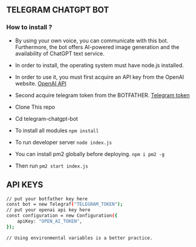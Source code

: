 ## TELEGRAM CHATGPT BOT

### How to install ?

- By using your own voice, you can communicate with this bot. Furthermore, the bot offers AI-powered image generation and the availability of ChatGPT text service.
- In order to install, the operating system must have node.js installed.
- In order to use it, you must first acquire an API key from the OpenAI website. [OpenAI API](https://openai.com/)
- Second acquire telegram token from the BOTFATHER. [Telegram token](https://telegram.me/BotFather)

- Clone This repo
- Cd telegram-chatgpt-bot
- To install all modules `npm install`
- To run developer server `node index.js`
- You can install pm2 globally before deploying. `npm i pm2 -g`
- Then run `pm2 start index.js`

## API KEYS

```sh
// put your botfather key here
const bot = new Telegraf("TELEGRAM_TOKEN");
// put your openai api key here
const configuration = new Configuration({
    apiKey: "OPEN_AI_TOKEN",
});

// Using environmental variables is a better practice.
```
